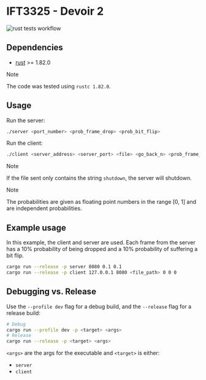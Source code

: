 # IFT3325 - Devoir 2

![rust tests workflow](https://github.com/etiennecollin/ift3325/actions/workflows/rust.yml/badge.svg)

## Dependencies

- [rust](https://www.rust-lang.org/tools/install) >= 1.82.0

> [!NOTE]
> The code was tested using `rustc 1.82.0`.

## Usage

Run the server:

```bash
./server <port_number> <prob_frame_drop> <prob_bit_flip>
```

Run the client:

```bash
./client <server_address> <server_port> <file> <go_back_n> <prob_frame_drop> <prob_bit_flip>
```

> [!NOTE]
> If the file sent only contains the string `shutdown`, the server will shutdown.

> [!NOTE]
> The probabilities are given as floating point numbers in the range [0, 1]
> and are independent probabilities.

<!-- Run the tunnel: -->
<!---->
<!-- ```bash -->
<!-- ./tunnel <in_port> <out_address> <out_port> <prob_frame_drop> <prob_bit_flip> -->
<!-- ``` -->
<!---->
<!-- > [!NOTE] -->
<!-- > The tunnel allows the simulation of a noisy environment where frames -->
<!-- > might be dropped or suffer bit flips. The probabilities in the arguments are -->
<!-- > values in the range \[0, 1\] and are independant. Every frame, in any direction, -->
<!-- > has a probability of being dropped. If it is not dropped, the second -->
<!-- > probability is used to determine if a bit is flipped in the frame. -->

## Example usage

In this example, the client and server are used. Each frame from the server
has a 10% probability of being dropped and a 10% probability of suffering a
bit flip.

```bash
cargo run --release -p server 8080 0.1 0.1
cargo run --release -p client 127.0.0.1 8080 <file_path> 0 0 0
```

## Debugging vs. Release

Use the `--profile dev` flag for a debug build, and the `--release` flag for a release build:

```bash
# Debug
cargo run --profile dev -p <target> <args>
# Release
cargo run --release -p <target> <args>
```

`<args>` are the args for the executable and `<target>` is either:

- `server`
- `client`
